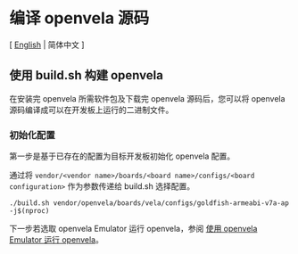 # 编译 openvela 源码

\[ [English](Build_Vela_from_sources.md) | 简体中文 \]

## 使用 build.sh 构建 openvela

在安装完 openvela 所需软件包及下载完 openvela 源码后，您可以将 openvela 源码编译成可以在开发板上运行的二进制文件。

### 初始化配置

第一步是基于已存在的配置为目标开发板初始化 openvela 配置。

通过将 `vendor/<vendor name>/boards/<board name>/configs/<board configuration>` 作为参数传递给 build.sh 选择配置。

```
./build.sh vendor/openvela/boards/vela/configs/goldfish-armeabi-v7a-ap -j$(nproc)
```

下一步若选取 openvela Emulator 运行 openvela，参阅 [使用 openvela Emulator 运行 openvela](./Run_Vela_on_Vela_Emulator_zh-cn.md)。
